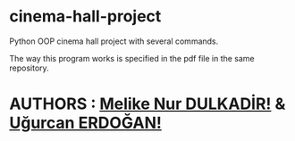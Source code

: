# cinema-hall-project
Python OOP cinema hall project with several commands.

The way this program works is specified in the pdf file in the same repository.

# AUTHORS : [Melike Nur DULKADİR!](https://github.com/Melike-nd) & [Uğurcan ERDOĞAN!](https://github.com/ugurcanerdogan)
